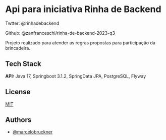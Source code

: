 
# Api para iniciativa Rinha de Backend 
Twtter: @rinhadebackend

Github: @zanfranceschi/rinha-de-backend-2023-q3

Projeto realizado para atender as regras propostas para participação da brincadeira.


## Tech Stack

**API:** Java 17, Springboot 3.1.2, SpringData JPA, PostgreSQL, Flyway


## License

[MIT](https://choosealicense.com/licenses/mit/)


## Authors

- [@marcelobruckner](https://www.github.com/marcelobruckner)

